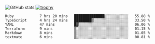 ![GitHub stats](https://github-readme-stats.vercel.app/api?username=ksk001100&show_icons=true&theme=tokyonight)
[![trophy](https://github-profile-trophy.vercel.app/?username=ksk001100&theme=onedark)](https://github.com/ryo-ma/github-profile-trophy)

<!--START_SECTION:waka-->

```text
Ruby            7 hrs 20 mins   ██████████████░░░░░░░░░░░   55.88 %
TypeScript      4 hrs 24 mins   ████████▒░░░░░░░░░░░░░░░░   33.50 %
YAML            47 mins         █▓░░░░░░░░░░░░░░░░░░░░░░░   06.06 %
Terraform       9 mins          ▒░░░░░░░░░░░░░░░░░░░░░░░░   01.15 %
Markdown        8 mins          ▒░░░░░░░░░░░░░░░░░░░░░░░░   01.05 %
textmate        6 mins          ▒░░░░░░░░░░░░░░░░░░░░░░░░   00.81 %
```

<!--END_SECTION:waka-->

